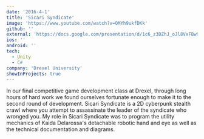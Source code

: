 ```yaml
---
date: '2016-4-1'
title: 'Sicari Syndicate'
image: 'https://www.youtube.com/watch?v=OMYh9ukfDKk'
github: ''
external: 'https://docs.google.com/presentation/d/1c6_z3DZhJ_oJl8VxFBw99Ikak0WD52SPp2MnEp7cyBg/edit?usp=share_link'
ios: ''
android: ''
tech:
  - Unity
  - C#
company: 'Drexel University'
showInProjects: true
---
```


In our final competitive game development class at Drexel, through long hours of hard work we found ourselves fortunate enough to make it to the second round of development.
Sicari Syndicate is a 2D cyberpunk stealth crawl where you attempt to assassinate the leader of the syndicate who wronged you.
My role in Sicari Syndicate was to program the utility mechanics of Kaida Delarossa's detachable robotic hand and eye as well as the technical documentation and diagrams.
